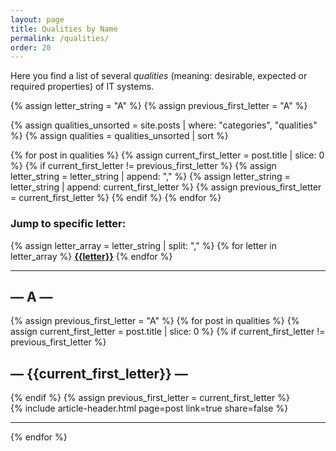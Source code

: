 ```yaml
---
layout: page
title: Qualities by Name
permalink: /qualities/
order: 20
---
```


Here you find a list of several _qualities_ (meaning: desirable, expected or required properties) of IT systems.


{% assign letter_string = "A" %}
{% assign previous_first_letter = "A" %}

{% assign qualities_unsorted = site.posts | where: "categories", "qualities" %}
{% assign qualities = qualities_unsorted | sort %}

{% for post in qualities  %}
    {% assign current_first_letter = post.title | slice: 0 %}
    {% if current_first_letter != previous_first_letter %}
        {% assign letter_string = letter_string | append: "," %}
        {% assign letter_string = letter_string | append: current_first_letter %}
        {% assign previous_first_letter = current_first_letter %}
    {% endif %}
{% endfor %}

### Jump to specific letter:

{% assign letter_array = letter_string | split: "," %}
{% for letter in letter_array %}
<nobr>
<b><a class="hov" href="{{site.baseurl}}/qualities/#{{letter|slugize}}">{{letter}}</a></b>
</nobr>
{% endfor %}

<div id="search-results">
    <hr id="first-hr" class="with-no-margin"/>
    <h2 ID = "A"> &mdash; A &mdash; </h2>
    {% assign previous_first_letter = "A" %}
    {% for post in qualities  %}
    {% assign current_first_letter = post.title | slice: 0 %}
    {% if current_first_letter != previous_first_letter %}
    <h2 ID = {{current_first_letter}}> &mdash; {{current_first_letter}} &mdash; </h2>
    {% endif %}
    {% assign previous_first_letter = current_first_letter %}
    <div class="article-wrapper">
        <article>
            {% include article-header.html page=post link=true share=false %}
        </article>
    </div>
    <hr class="with-no-margin"/>
    {% endfor %}
</div>

